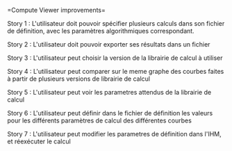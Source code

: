 =Compute Viewer improvements=

Story 1 :
L'utilisateur doit pouvoir spécifier plusieurs calculs dans son fichier de définition, avec les paramètres algorithmiques correspondant.

Story 2 : 
L'utilisateur doit pouvoir exporter ses résultats dans un fichier

Story 3 :
L'utilisateur peut choisir la version de la librairie de calcul à utiliser

Story 4 :
L'utilisateur peut comparer sur le meme graphe des courbes faites à partir de plusieurs versions de librairie de calcul

Story 5 :
L'utilisateur peut voir les parametres attendus de la librairie de calcul

Story 6 :
L'utilisateur peut définir dans le fichier de définition les valeurs pour les différents paramètres de calcul des différentes courbes

Story 7 : 
L'utilisateur peut modifier les parametres de définition dans l'IHM, et réexécuter le calcul


